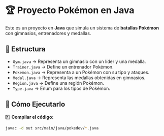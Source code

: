 # 🏆 Proyecto Pokémon en Java  

Este es un proyecto en **Java** que simula un sistema de **batallas Pokémon** con gimnasios, entrenadores y medallas.  

## 📂 Estructura  
- `Gym.java` → Representa un gimnasio con un líder y una medalla.  
- `Trainer.java` → Define un entrenador Pokémon.  
- `Pokemon.java` → Representa a un Pokémon con su tipo y ataques.  
- `Medal.java` → Representa las medallas obtenidas en gimnasios.  
- `Region.java` → Define una región Pokémon.  
- `Type.java` → Enum para los tipos de Pokémon.  

## 🚀 Cómo Ejecutarlo  
1️⃣ **Compilar el código:**  
```sh
javac -d out src/main/java/pokedev/*.java

